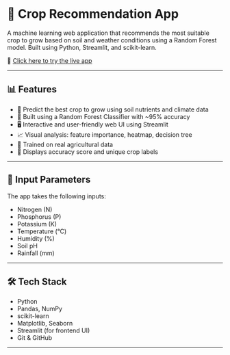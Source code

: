 # 🌾 Crop Recommendation App

A machine learning web application that recommends the most suitable crop to grow based on soil and weather conditions using a Random Forest model. Built using Python, Streamlit, and scikit-learn.

🚀 [Click here to try the live app](https://crop-recommendation-c4zm4cjipsd4fsueftdvgz.streamlit.app/)

---

## 📊 Features

- 📌 Predict the best crop to grow using soil nutrients and climate data
- 🎯 Built using a Random Forest Classifier with ~95% accuracy
- 🖥️ Interactive and user-friendly web UI using Streamlit
- 📈 Visual analysis: feature importance, heatmap, decision tree
- 🧠 Trained on real agricultural data
- 🧪 Displays accuracy score and unique crop labels

---

## 📂 Input Parameters

The app takes the following inputs:
- Nitrogen (N)
- Phosphorus (P)
- Potassium (K)
- Temperature (°C)
- Humidity (%)
- Soil pH
- Rainfall (mm)

---

## 🛠️ Tech Stack

- Python
- Pandas, NumPy
- scikit-learn
- Matplotlib, Seaborn
- Streamlit (for frontend UI)
- Git & GitHub

---



